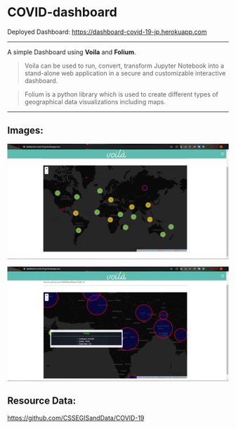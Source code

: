 # COVID-dashboard
Deployed Dashboard: https://dashboard-covid-19-jp.herokuapp.com
***
A simple Dashboard using __Voila__ and __Folium__.
>Voila can be used to run, convert, transform Jupyter Notebook into a stand-alone web application in a secure and customizable interactive dashboard.

>Folium is a python library which is used to create different types of geographical data visualizations including maps.
***
## Images:
![FullView](/assets/full_view.png)

![FullView](/assets/India.png)



## Resource Data:
https://github.com/CSSEGISandData/COVID-19
